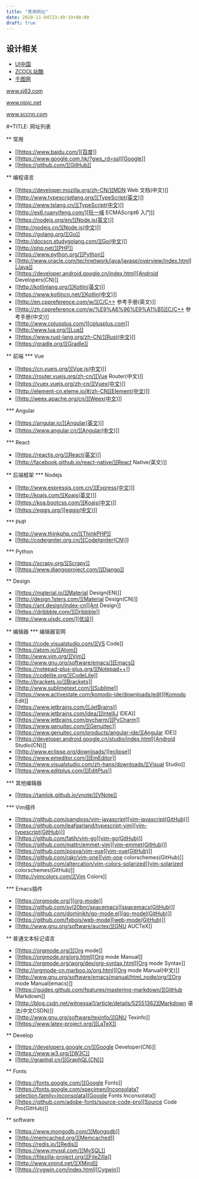 ```yaml
---
title: "常用网址"
date: 2020-11-04T23:49:19+08:00
draft: true
---
```


## 设计相关
* [UI中国](https://www.ui.cn/)
* [ZCOOL站酷](https://www.zcool.com.cn/)
* [千图网](https://www.58pic.com/)


www.sj63.com


www.nipic.net

www.sccnn.com


#+TITLE: 网址列表

** 常用
+ [[https://www.baidu.com/][百度]]
+ [[https://www.google.com.hk/?gws_rd=ssl][Google]]
+ [[https://github.com/][GitHub]]

** 编程语言
+ [[https://developer.mozilla.org/zh-CN/][MDN Web 文档(中文)]]
+ [[http://www.typescriptlang.org/][TypeScript(英文)]]
+ [[https://www.tslang.cn/][TypeScript(中文)]]
+ [[http://es6.ruanyifeng.com/][阮一峰 ECMAScript6 入门]]
+ [[https://nodejs.org/en/][Node.js(英文)]]
+ [[http://nodejs.cn/][Node.js(中文)]]
+ [[https://golang.org/][Go]]
+ [[http://docscn.studygolang.com/][Go(中文)]]
+ [[http://php.net/][PHP]]
+ [[https://www.python.org/][Python]]
+ [[http://www.oracle.com/technetwork/java/javase/overview/index.html][Java]]
+ [[https://developer.android.google.cn/index.html][Android Developers(CN)]]
+ [[http://kotlinlang.org/][Kotlin(英文)]]
+ [[https://www.kotlincn.net/][Kotlin(中文)]]
+ [[http://en.cppreference.com/w/][C/C++ 参考手册(英文)]]
+ [[http://zh.cppreference.com/w/%E9%A6%96%E9%A1%B5][C/C++ 参考手册(中文)]]
+ [[http://www.cplusplus.com/][cplusplus.com]]
+ [[http://www.lua.org/][Lua]]
+ [[https://www.rust-lang.org/zh-CN/][Rust(中文)]]
+ [[https://gradle.org/][Gradle]]

** 前端
*** Vue
+ [[https://cn.vuejs.org/][Vue.js(中文)]]
+ [[https://router.vuejs.org/zh-cn/][Vue Router(中文)]]
+ [[https://vuex.vuejs.org/zh-cn/][Vuex(中文)]]
+ [[http://element-cn.eleme.io/#/zh-CN][Element(中文)]]
+ [[http://weex.apache.org/cn/][Weex(中文)]]

*** Angular
+ [[https://angular.io/][Angular(英文)]]
+ [[https://www.angular.cn/][Angular(中文)]]

*** React
+ [[https://reactjs.org/][React(英文)]]
+ [[http://facebook.github.io/react-native/][React Native(英文)]]


** 后端框架
*** Nodejs
+ [[http://www.expressjs.com.cn/][Express(中文)]]
+ [[http://koajs.com/][Koajs(英文)]]
+ [[https://koa.bootcss.com/][Koajs(中文)]]
+ [[https://eggjs.org/][eggjs(中文)]]

*** PHP
+ [[http://www.thinkphp.cn/][ThinkPHP]]
+ [[http://codeigniter.org.cn/][CodeIgniter(CN)]]

*** Python
+ [[https://scrapy.org/][Scrapy]]
+ [[https://www.djangoproject.com/][Django]]

** Design
+ [[https://material.io/][Material Design(EN)]]
+ [[http://design.1sters.com/][Material Design(CN)]]
+ [[https://ant.design/index-cn][Ant Design]]
+ [[https://dribbble.com/][Dribbble]]
+ [[http://www.uisdc.com/][优设]]

** 编辑器
*** 编辑器官网
+ [[https://code.visualstudio.com/][VS Code]]
+ [[https://atom.io/][Atom]]
+ [[http://www.vim.org/][Vim]]
+ [[http://www.gnu.org/software/emacs/][Emacs]]
+ [[https://notepad-plus-plus.org/][Notepad++]]
+ [[https://codelite.org/][CodeLite]]
+ [[http://brackets.io/][Brackets]]
+ [[http://www.sublimetext.com/][Sublime]]
+ [[https://www.activestate.com/komodo-ide/downloads/edit][Komodo Edit]]
+ [[https://www.jetbrains.com/][JetBrains]]
+ [[https://www.jetbrains.com/idea/][IntelliJ IDEA]]
+ [[https://www.jetbrains.com/pycharm/][PyCharm]]
+ [[https://www.genuitec.com/][Genuitec]]
+ [[https://www.genuitec.com/products/angular-ide/][Angular IDE]]
+ [[https://developer.android.google.cn/studio/index.html][Android Studio(CN)]]
+ [[http://www.eclipse.org/downloads/][eclipse]]
+ [[https://www.emeditor.com/][EmEditor]]
+ [[https://www.visualstudio.com/zh-hans/downloads/][Visual Studio]]
+ [[https://www.editplus.com/][EditPlus]]

*** 其他编辑器
+ [[https://tamlok.github.io/vnote/][VNote]]

*** Vim插件
+ [[https://github.com/pangloss/vim-javascript][vim-javascript(GitHub)]]
+ [[https://github.com/leafgarland/typescript-vim][vim-typescript(GitHub)]]
+ [[https://github.com/fatih/vim-go][vim-go(GitHub)]]
+ [[https://github.com/mattn/emmet-vim][vim-emmet(GitHub)]]
+ [[https://github.com/posva/vim-vue][vim-vue(GitHub)]]
+ [[https://github.com/rakr/vim-one][vim-one colorschemes(GitHub)]]
+ [[https://github.com/altercation/vim-colors-solarized][vim-solarized colorschemes(GitHub)]]
+ [[http://vimcolors.com/][Vim Colors]]

*** Emacs插件
+ [[https://orgmode.org/][org-mode]]
+ [[https://github.com/syl20bnr/spacemacs][spacemacs(GitHub)]]
+ [[https://github.com/dominikh/go-mode.el][go-model(GitHub)]]
+ [[https://github.com/fxbois/web-mode][web-mode(GitHub)]]
+ [[http://www.gnu.org/software/auctex/][GNU AUCTeX]]

** 普通文本标记语言
+ [[https://orgmode.org/][Org mode]]
+ [[https://orgmode.org/org.html][Org mode Manual]]
+ [[https://orgmode.org/worg/dev/org-syntax.html][Org mode Syntax]]
+ [[http://orgmode-cn.marboo.io/org.html][Org mode Manual(中文)]]
+ [[http://www.gnu.org/software/emacs/manual/html_node/org/][Org mode Manual(emacs)]]
+ [[https://guides.github.com/features/mastering-markdown/][GitHub Markdown]]
+ [[http://blog.csdn.net/witnessai1/article/details/52551362][Markdown 语法(中文CSDN)]]
+ [[http://www.gnu.org/software/texinfo/][GNU Texinfo]]
+ [[https://www.latex-project.org/][LaTeX]]

** Develop
+ [[https://developers.google.cn/][Google Developer(CN)]]
+ [[https://www.w3.org/][W3C]]
+ [[http://graphql.cn/][GraphQL(CN)]]

** Fonts
+ [[https://fonts.google.com/][Google Fonts]]
+ [[https://fonts.google.com/specimen/Inconsolata?selection.family=Inconsolata][Google Fonts Inconsolata]]
+ [[https://github.com/adobe-fonts/source-code-pro][Source Code Pro(GitHub)]]


** software
+ [[https://www.mongodb.com/][Mongodb]]
+ [[http://memcached.org/][Memcached]]
+ [[https://redis.io/][Redis]]
+ [[https://www.mysql.com/][MySQL]]
+ [[https://filezilla-project.org/][FileZilla]]
+ [[http://www.xmind.net/][XMind]]
+ [[https://cygwin.com/index.html][Cygwin]]

